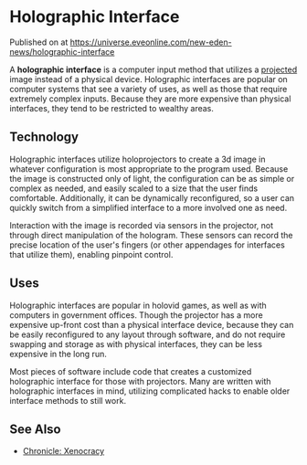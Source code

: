 # Holographic Interface
Published on  at https://universe.eveonline.com/new-eden-news/holographic-interface

A **holographic interface** is a computer input method that utilizes a [projected](3R2yaSdkUb08ifof3FfTZd) image instead of a physical device. Holographic interfaces are popular on computer systems that see a variety of uses, as well as those that require extremely complex inputs. Because they are more expensive than physical interfaces, they tend to be restricted to wealthy areas.

Technology
----------

Holographic interfaces utilize holoprojectors to create a 3d image in
whatever configuration is most appropriate to the program used. Because
the image is constructed only of light, the configuration can be as
simple or complex as needed, and easily scaled to a size that the user
finds comfortable. Additionally, it can be dynamically reconfigured, so
a user can quickly switch from a simplified interface to a more involved
one as need.

Interaction with the image is recorded via sensors in the projector, not
through direct manipulation of the hologram. These sensors can record
the precise location of the user's fingers (or other appendages for
interfaces that utilize them), enabling pinpoint control.

Uses
----

Holographic interfaces are popular in holovid games, as well as with
computers in government offices. Though the projector has a more
expensive up-front cost than a physical interface device, because they
can be easily reconfigured to any layout through software, and do not
require swapping and storage as with physical interfaces, they can be
less expensive in the long run.

Most pieces of software include code that creates a customized
holographic interface for those with projectors. Many are written with
holographic interfaces in mind, utilizing complicated hacks to enable
older interface methods to still work.

See Also
--------
-   [Chronicle: Xenocracy](59BZ8D6BhMjkWBbR7CBeKJ)

